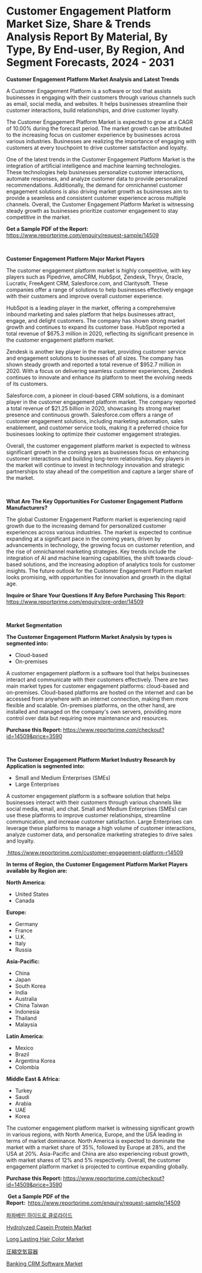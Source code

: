 <p><h1>Customer Engagement Platform Market Size, Share & Trends Analysis Report By Material, By Type, By End-user, By Region, And Segment Forecasts, 2024 - 2031</h1></p><p><strong>Customer Engagement Platform Market Analysis and Latest Trends</strong></p>
<p><p>A Customer Engagement Platform is a software or tool that assists businesses in engaging with their customers through various channels such as email, social media, and websites. It helps businesses streamline their customer interactions, build relationships, and drive customer loyalty.</p><p>The Customer Engagement Platform Market is expected to grow at a CAGR of 10.00% during the forecast period. The market growth can be attributed to the increasing focus on customer experience by businesses across various industries. Businesses are realizing the importance of engaging with customers at every touchpoint to drive customer satisfaction and loyalty.</p><p>One of the latest trends in the Customer Engagement Platform Market is the integration of artificial intelligence and machine learning technologies. These technologies help businesses personalize customer interactions, automate responses, and analyze customer data to provide personalized recommendations. Additionally, the demand for omnichannel customer engagement solutions is also driving market growth as businesses aim to provide a seamless and consistent customer experience across multiple channels. Overall, the Customer Engagement Platform Market is witnessing steady growth as businesses prioritize customer engagement to stay competitive in the market.</p></p>
<p><strong>Get a Sample PDF of the Report:&nbsp;</strong> <a href="https://www.reportprime.com/enquiry/request-sample/14509">https://www.reportprime.com/enquiry/request-sample/14509</a></p>
<p>&nbsp;</p>
<p><strong>Customer Engagement Platform Major Market Players</strong></p>
<p><p>The customer engagement platform market is highly competitive, with key players such as Pipedrive, amoCRM, HubSpot, Zendesk, Thryv, Oracle, Lucrativ, FreeAgent CRM, Salesforce.com, and Claritysoft. These companies offer a range of solutions to help businesses effectively engage with their customers and improve overall customer experience.</p><p>HubSpot is a leading player in the market, offering a comprehensive inbound marketing and sales platform that helps businesses attract, engage, and delight customers. The company has shown strong market growth and continues to expand its customer base. HubSpot reported a total revenue of $675.3 million in 2020, reflecting its significant presence in the customer engagement platform market.</p><p>Zendesk is another key player in the market, providing customer service and engagement solutions to businesses of all sizes. The company has shown steady growth and reported a total revenue of $952.7 million in 2020. With a focus on delivering seamless customer experiences, Zendesk continues to innovate and enhance its platform to meet the evolving needs of its customers.</p><p>Salesforce.com, a pioneer in cloud-based CRM solutions, is a dominant player in the customer engagement platform market. The company reported a total revenue of $21.25 billion in 2020, showcasing its strong market presence and continuous growth. Salesforce.com offers a range of customer engagement solutions, including marketing automation, sales enablement, and customer service tools, making it a preferred choice for businesses looking to optimize their customer engagement strategies.</p><p>Overall, the customer engagement platform market is expected to witness significant growth in the coming years as businesses focus on enhancing customer interactions and building long-term relationships. Key players in the market will continue to invest in technology innovation and strategic partnerships to stay ahead of the competition and capture a larger share of the market.</p></p>
<p>&nbsp;</p>
<p><strong>What Are The Key Opportunities For Customer Engagement Platform Manufacturers?</strong></p>
<p><p>The global Customer Engagement Platform market is experiencing rapid growth due to the increasing demand for personalized customer experiences across various industries. The market is expected to continue expanding at a significant pace in the coming years, driven by advancements in technology, the growing focus on customer retention, and the rise of omnichannel marketing strategies. Key trends include the integration of AI and machine learning capabilities, the shift towards cloud-based solutions, and the increasing adoption of analytics tools for customer insights. The future outlook for the Customer Engagement Platform market looks promising, with opportunities for innovation and growth in the digital age.</p></p>
<p><strong>Inquire or Share Your Questions If Any Before Purchasing This Report:</strong> <a href="https://www.reportprime.com/enquiry/pre-order/14509">https://www.reportprime.com/enquiry/pre-order/14509</a></p>
<p>&nbsp;</p>
<p><strong>Market Segmentation</strong></p>
<p><strong>The Customer Engagement Platform Market Analysis by types is segmented into:</strong></p>
<p><ul><li>Cloud-based</li><li>On-premises</li></ul></p>
<p><p>A customer engagement platform is a software tool that helps businesses interact and communicate with their customers effectively. There are two main market types for customer engagement platforms: cloud-based and on-premises. Cloud-based platforms are hosted on the internet and can be accessed from anywhere with an internet connection, making them more flexible and scalable. On-premises platforms, on the other hand, are installed and managed on the company's own servers, providing more control over data but requiring more maintenance and resources.</p></p>
<p><strong>Purchase this Report:&nbsp;</strong><a href="https://www.reportprime.com/checkout?id=14509&price=3590">https://www.reportprime.com/checkout?id=14509&price=3590</a></p>
<p>&nbsp;</p>
<p><strong>The Customer Engagement Platform Market Industry Research by Application is segmented into:</strong></p>
<p><ul><li>Small and Medium Enterprises (SMEs)</li><li>Large Enterprises</li></ul></p>
<p><p>A customer engagement platform is a software solution that helps businesses interact with their customers through various channels like social media, email, and chat. Small and Medium Enterprises (SMEs) can use these platforms to improve customer relationships, streamline communication, and increase customer satisfaction. Large Enterprises can leverage these platforms to manage a high volume of customer interactions, analyze customer data, and personalize marketing strategies to drive sales and loyalty.</p></p>
<p><a href="https://www.reportprime.com/customer-engagement-platform-r14509">&nbsp;https://www.reportprime.com/customer-engagement-platform-r14509</a></p>
<p><strong>In terms of Region, the Customer Engagement Platform Market Players available by Region are:</strong></p>
<p>
    <p> <strong> North America: </strong>
        <ul>
            <li>United States</li>
            <li>Canada</li>
        </ul>
        </p> 
    <p> <strong> Europe: </strong>
        <ul>
            <li>Germany</li>
            <li>France</li>
            <li>U.K.</li>
            <li>Italy</li>
            <li>Russia</li>
        </ul>
        </p> 
    <p> <strong> Asia-Pacific: </strong>
        <ul>
            <li>China</li>
            <li>Japan</li>
            <li>South Korea</li>
            <li>India</li>
            <li>Australia</li>
            <li>China Taiwan</li>
            <li>Indonesia</li>
            <li>Thailand</li>
            <li>Malaysia</li>
        </ul>
        </p> 
    <p> <strong> Latin America: </strong>
        <ul>
            <li>Mexico</li>
            <li>Brazil</li>
            <li>Argentina Korea</li>
            <li>Colombia</li>
        </ul>
        </p> 
    <p> <strong> Middle East & Africa: </strong>
        <ul>
            <li>Turkey</li>
            <li>Saudi</li>
            <li>Arabia</li>
            <li>UAE</li>
            <li>Korea</li>
        </ul>
    </p>
    </p>
<p><p>The customer engagement platform market is witnessing significant growth in various regions, with North America, Europe, and the USA leading in terms of market dominance. North America is expected to dominate the market with a market share of 35%, followed by Europe at 28%, and the USA at 20%. Asia-Pacific and China are also experiencing robust growth, with market shares of 12% and 5% respectively. Overall, the customer engagement platform market is projected to continue expanding globally.</p></p>
<p><strong>Purchase this Report: </strong><a href="https://www.reportprime.com/checkout?id=14509&price=3590">https://www.reportprime.com/checkout?id=14509&price=3590</a></p>
<p>&nbsp;<strong>Get a Sample PDF of the Report:&nbsp;&nbsp;</strong><a href="https://www.reportprime.com/enquiry/request-sample/14509">https://www.reportprime.com/enquiry/request-sample/14509</a></p>
<p><strong></strong></p>
<p><p><a href="https://github.com/lkwggful07722/Market-Research-Report-List-1/blob/main/298676723150.md">파파베린 하이드로 클로라이드</a></p><p><a href="https://issuu.com/reportprime-2/docs/hydrolyzed-casein-protein-market-size-2030.pptx">Hydrolyzed Casein Protein Market</a></p><p><a href="https://issuu.com/reportprime-2/docs/long-lasting-hair-color-market-size-2030.pptx">Long Lasting Hair Color Market</a></p><p><a href="https://github.com/ycmtqqhvk3273/Market-Research-Report-List-1/blob/main/383471825411.md">圧縮空気容器</a></p><p><a href="https://github.com/myacatherineblakecaczo9vcsw/Market-Research-Report-List-2/blob/main/banking-crm-software-market.md">Banking CRM Software Market</a></p></p>